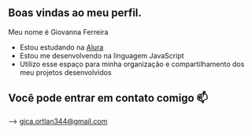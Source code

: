 ## Boas vindas ao meu perfil. 

Meu nome é Giovanna Ferreira
- Estou estudando na [Alura](https://www.alura.com.br)
- Estou me desenvolvendo na linguagem JavaScript
- Utilizo esse espaço para minha organização e compartilhamento dos meu projetos desenvolvidos

## Você pode entrar em contato comigo 📫
--> gica.ortlan344@gmail.com

